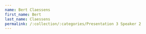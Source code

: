 ```yaml
---
name: Bert Claessens
first_name: Bert
last_name: Claessens
permalink: /:collection/:categories/Presentation 3 Speaker 2
---
```

